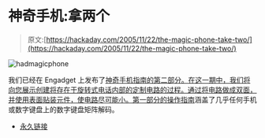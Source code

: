 # 神奇手机:拿两个

> 原文:[https://hackaday.com/2005/11/22/the-magic-phone-take-two/](https://hackaday.com/2005/11/22/the-magic-phone-take-two/)

![hadmagicphone](../Images/e8532cc3da11984339bde639d271f4af.png)

我们已经在 Engadget 上发布了[神奇手机指南的第二部分。在这一期中，我们将向您展示创建将存在于旋转式电话内部的定制电路的过程。通过将电路做成双面，并使用表面贴装元件，使电路尽可能小。](http://www.engadget.com/entry/1234000470069244/)[第一部分的操作指南](http://www.engadget.com/entry/1234000227064993/)涵盖了几乎任何手机或数字键盘上的数字键盘矩阵解码。

*   [永久链接](http://www.engadget.com/entry/1234000470069244/)
